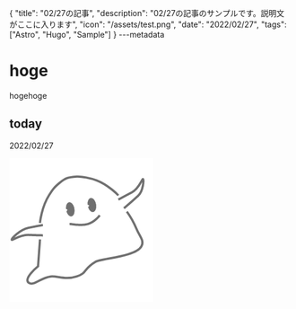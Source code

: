 {
  "title": "02/27の記事",
  "description": "02/27の記事のサンプルです。説明文がここに入ります",
  "icon": "/assets/test.png",
  "date": "2022/02/27",
  "tags": ["Astro", "Hugo", "Sample"]
}
---metadata

# hoge
hogehoge

## today
2022/02/27

![img](/assets/test.png)